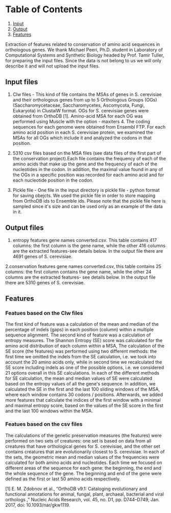 # Table of Contents
1. [Input](#input-files)
2. [Output](#output-files)
3. [Features](#Features)

Extraction of features related to conservation of amino acid sequences in orthologous genes.
We thank Michael Peeri, Ph.D. student in Laboratory of Computational Systems and Synthetic Biology headed by Prof. Tamir Tuller, for preparing the input files.
Since the data is not belong to us we will only describe it and will not upload the input files.

## Input files
1. Clw files - This kind of file contains the MSAs of genes in S. cerevisiae and their orthologous genes from up to 5 Orthologous Groups (OGs)  
(Saccharomycetaceae, Saccharomycetes, Ascomycota, Fungi, Eukaryota) in ClustalW format. OGs for S. cerevisiae genes were obtained from OrthoDB [1].
Amino-acid MSA for each OG was performed using Muscle with the option - maxiters 4.
The coding sequences for each genome were obtained from Ensembl FTP. For each amino acid position in each S. cerevisiae protein, we examined the MSAs for all OGs which
include it and analyzed the codons in that position.

2. 5310 csv files based on the MSA files (see data files of the first part of the conservation project).Each file contains the frequency of each of the amino acids
that make up the gene and the frequency of each of the nucleotides in the codon. In addition, the maximal value found in any of the OGs in a specific position was recorded
for each amino acid and for each nucleotide position in the codon.

3. Pickle file - One file in the input directory is pickle file - python format for saving obejcts. We used the pickle file in order to store mapping from OrthoDB ids to Ensemble ids.
Please note that the pickle file here is sampled since it's size and can be used only as an example of the data in it.

## Output files
1. entropy features gene names converted.csv. This table contains 417 columns: the first column is the gene name, while the other 416 columns are the extracted features-see details below. In the output file there are 4691 genes of S. cerevisiae.

2.conservation features gene names converted.csv, this table contains 25 columns: the first column contains the gene name, while the other 24 columns are the extracted features-  see details below. In the output file there are 5310 genes of S. cerevisiae.

## Features
### Featues based on the Clw files
The first kind of feature was a calculation of the mean and median of the percentage of indels (gaps) in each position (column) within a multiple sequence alignment.
The second kind of feature was a calculation of entropy measures. The Shannon Entropy (SE) score was calculated for the amino acid distribution of each column within a MSA,
The calculation of the SE score (the features) was performed using two different methods: the first time we omitted the indels from the SE calculation, i.e. we took into 
account the 20 amino acids only, while in second time we recalculated the SE score including indels as one of the possible options, i.e. we considered 21 options overall in
this SE calculations. In each of the different methods for SE calculation, the mean and median values of SE were calculated based on the entropy values of all the gene's sequence.
In addition, we calculated the SE in the first and the last 100 sliding windows of the MSA, where each window contains 30 codons / positions. Afterwards, we added more features
that calculate the indices of the first window with a minimal and maximal entropy score, based on the values of the SE score in the first and the last 100 windows within the MSA. 

### Featues based on the csv files
The calculations of the genetic preservation measures (the features) were performed on two sets of creatures: one set is based on data from all creatures that have orthological
genes for  S. cerevisiae, and the other set contains creatures that are evolutionarily closest to S. cerevisiae. 
In each of the sets, the geometric mean and median values of the frequencies were calculated for both amino acids and nucleotides. Each time we focused on different areas of the 
sequence for each gene: the beginning, the end and the whole sequence of the gene. The beginning and end of the gene were defined as the first or last 50 amino acids respectively.


[1] E. M. Zdobnov et al., “OrthoDB v9.1: Cataloging evolutionary and functional annotations for animal, fungal, plant, archaeal, bacterial and viral orthologs
,” Nucleic Acids Research, vol. 45, no. D1, pp. D744–D749, Jan. 2017, doi: 10.1093/nar/gkw1119.
